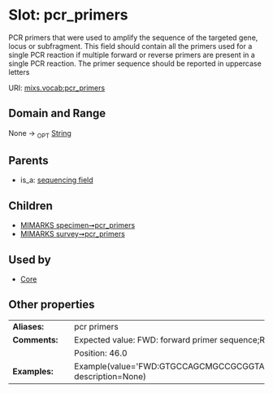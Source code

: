 
# Slot: pcr_primers


PCR primers that were used to amplify the sequence of the targeted gene, locus or subfragment. This field should contain all the primers used for a single PCR reaction if multiple forward or reverse primers are present in a single PCR reaction. The primer sequence should be reported in uppercase letters

URI: [mixs.vocab:pcr_primers](https://w3id.org/mixs/vocab/pcr_primers)


## Domain and Range

None ->  <sub>OPT</sub> [String](types/String.md)

## Parents

 *  is_a: [sequencing field](sequencing_field.md)

## Children

 *  [MIMARKS specimen➞pcr_primers](MIMARKS_specimen_pcr_primers.md)
 *  [MIMARKS survey➞pcr_primers](MIMARKS_survey_pcr_primers.md)

## Used by

 * [Core](Core.md)

## Other properties

|  |  |  |
| --- | --- | --- |
| **Aliases:** | | pcr primers |
| **Comments:** | | Expected value: FWD: forward primer sequence;REV:reverse primer sequence |
|  | | Position: 46.0 |
| **Examples:** | | Example(value='FWD:GTGCCAGCMGCCGCGGTAA;REV:GGACTACHVGGGTWTCTAAT', description=None) |


